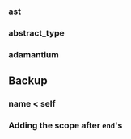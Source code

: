 
### ast

### abstract_type

### adamantium

## Backup

### name < self

### Adding the scope after `end`'s

